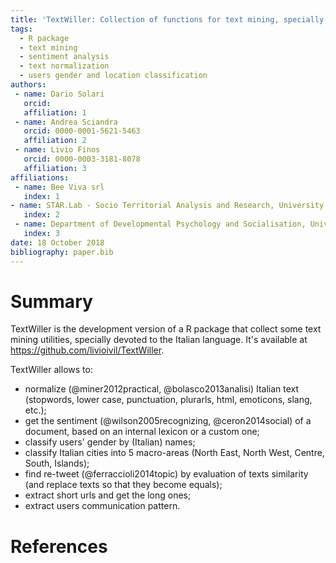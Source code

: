 ```yaml
---
title: 'TextWiller: Collection of functions for text mining, specially devoted to the italian language'
tags:
  - R package
  - text mining
  - sentiment analysis
  - text normalization
  - users gender and location classification
authors:
 - name: Dario Solari
   orcid: 
   affiliation: 1
 - name: Andrea Sciandra
   orcid: 0000-0001-5621-5463
   affiliation: 2
 - name: Livio Finos
   orcid: 0000-0003-3181-8078
   affiliation: 3
affiliations:
 - name: Bee Viva srl
   index: 1
- name: STAR.Lab - Socio Territorial Analysis and Research, University of Padova
   index: 2
 - name: Department of Developmental Psychology and Socialisation, University of Padova
   index: 3
date: 18 October 2018
bibliography: paper.bib
---
```


# Summary

TextWiller is the development version of a R package that collect some text mining utilities, specially devoted to the Italian language. It's available at https://github.com/livioivil/TextWiller.

TextWiller allows to:
- normalize (@miner2012practical, @bolasco2013analisi) Italian text (stopwords, lower case, punctuation, plurarls, html, emoticons, slang, etc.);
- get the sentiment (@wilson2005recognizing, @ceron2014social) of a document, based on an internal lexicon or a custom one;
- classify users' gender by (Italian) names;
- classify Italian cities into 5 macro-areas (North East, North West, Centre, South, Islands);
- find re-tweet (@ferraccioli2014topic) by evaluation of texts similarity (and replace texts so that they become equals);
- extract short urls and get the long ones;
- extract users communication pattern.

# References
